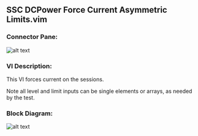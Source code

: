 ## **SSC DCPower Force Current Asymmetric Limits.vim**
### Connector Pane:
![alt text](/Instrument%20Control/DCPower/SSC%20DCPower/SSC%20DCPower%20Force%20Current%20Asymmetric%20Limits.vimc.png "SSC DCPower Force Current Asymmetric Limits.vim connector pane")

### VI Description:
This VI forces current on the sessions.

Note all level and limit inputs can be single elements or arrays, as needed by the test.

### Block Diagram:
![alt text](/Instrument%20Control/DCPower/SSC%20DCPower/SSC%20DCPower%20Force%20Current%20Asymmetric%20Limits.vimd.png "SSC DCPower Force Current Asymmetric Limits.vim block diagram")
